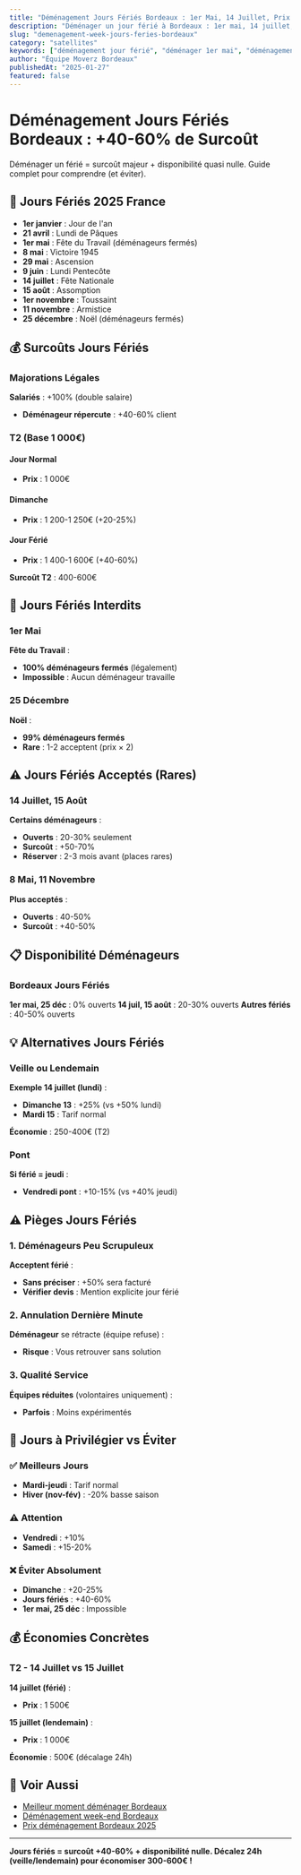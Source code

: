 ```yaml
---
title: "Déménagement Jours Fériés Bordeaux : 1er Mai, 14 Juillet, Prix +40%"
description: "Déménager un jour férié à Bordeaux : 1er mai, 14 juillet, Noël. Disponibilité très limitée, prix +40-60%, majorations légales. À éviter absolument."
slug: "demenagement-week-jours-feries-bordeaux"
category: "satellites"
keywords: ["déménagement jour férié", "déménager 1er mai", "déménagement 14 juillet", "prix férié déménagement", "majorations jours fériés"]
author: "Équipe Moverz Bordeaux"
publishedAt: "2025-01-27"
featured: false
---
```


# Déménagement Jours Fériés Bordeaux : +40-60% de Surcoût

Déménager un férié = surcoût majeur + disponibilité quasi nulle. Guide complet pour comprendre (et éviter).

## 📅 Jours Fériés 2025 France

- **1er janvier** : Jour de l'an
- **21 avril** : Lundi de Pâques
- **1er mai** : Fête du Travail (déménageurs fermés)
- **8 mai** : Victoire 1945
- **29 mai** : Ascension
- **9 juin** : Lundi Pentecôte
- **14 juillet** : Fête Nationale
- **15 août** : Assomption
- **1er novembre** : Toussaint
- **11 novembre** : Armistice
- **25 décembre** : Noël (déménageurs fermés)

## 💰 Surcoûts Jours Fériés

### Majorations Légales
**Salariés** : +100% (double salaire)
- **Déménageur répercute** : +40-60% client

### T2 (Base 1 000€)

#### Jour Normal
- **Prix** : 1 000€

#### Dimanche
- **Prix** : 1 200-1 250€ (+20-25%)

#### Jour Férié
- **Prix** : 1 400-1 600€ (+40-60%)

**Surcoût T2** : 400-600€

## 🚫 Jours Fériés Interdits

### 1er Mai
**Fête du Travail** :
- **100% déménageurs fermés** (légalement)
- **Impossible** : Aucun déménageur travaille

### 25 Décembre
**Noël** :
- **99% déménageurs fermés**
- **Rare** : 1-2 acceptent (prix × 2)

## ⚠️ Jours Fériés Acceptés (Rares)

### 14 Juillet, 15 Août
**Certains déménageurs** :
- **Ouverts** : 20-30% seulement
- **Surcoût** : +50-70%
- **Réserver** : 2-3 mois avant (places rares)

### 8 Mai, 11 Novembre
**Plus acceptés** :
- **Ouverts** : 40-50%
- **Surcoût** : +40-50%

## 📋 Disponibilité Déménageurs

### Bordeaux Jours Fériés

**1er mai, 25 déc** : 0% ouverts
**14 juil, 15 août** : 20-30% ouverts
**Autres fériés** : 40-50% ouverts

## 💡 Alternatives Jours Fériés

### Veille ou Lendemain
**Exemple 14 juillet (lundi)** :
- **Dimanche 13** : +25% (vs +50% lundi)
- **Mardi 15** : Tarif normal

**Économie** : 250-400€ (T2)

### Pont
**Si férié = jeudi** :
- **Vendredi pont** : +10-15% (vs +40% jeudi)

## ⚠️ Pièges Jours Fériés

### 1. Déménageurs Peu Scrupuleux
**Acceptent férié** :
- **Sans préciser** : +50% sera facturé
- **Vérifier devis** : Mention explicite jour férié

### 2. Annulation Dernière Minute
**Déménageur** se rétracte (équipe refuse) :
- **Risque** : Vous retrouver sans solution

### 3. Qualité Service
**Équipes réduites** (volontaires uniquement) :
- **Parfois** : Moins expérimentés

## 📅 Jours à Privilégier vs Éviter

### ✅ Meilleurs Jours
- **Mardi-jeudi** : Tarif normal
- **Hiver (nov-fév)** : -20% basse saison

### ⚠️ Attention
- **Vendredi** : +10%
- **Samedi** : +15-20%

### ❌ Éviter Absolument
- **Dimanche** : +20-25%
- **Jours fériés** : +40-60%
- **1er mai, 25 déc** : Impossible

## 💰 Économies Concrètes

### T2 - 14 Juillet vs 15 Juillet

**14 juillet (férié)** :
- **Prix** : 1 500€

**15 juillet (lendemain)** :
- **Prix** : 1 000€

**Économie** : 500€ (décalage 24h)

## 🔗 Voir Aussi

- [Meilleur moment déménager Bordeaux](/blog/satellites/meilleur-moment-demenager-bordeaux)
- [Déménagement week-end Bordeaux](/blog/satellites/demenagement-week-end-bordeaux)
- [Prix déménagement Bordeaux 2025](/blog/satellites/prix-demenagement-bordeaux-2025)

---

**Jours fériés = surcoût +40-60% + disponibilité nulle. Décalez 24h (veille/lendemain) pour économiser 300-600€ !**

